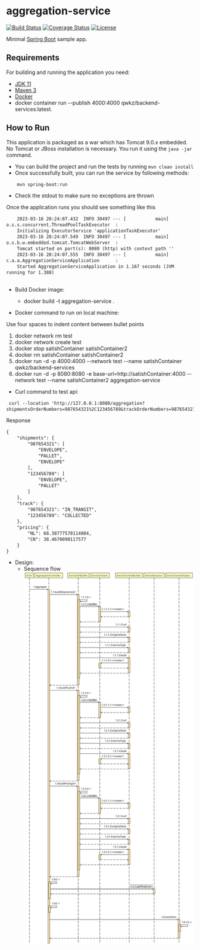 # aggregation-service

[![Build Status](https://travis-ci.org/codecentric/springboot-sample-app.svg?branch=master)](https://travis-ci.org/codecentric/springboot-sample-app)
[![Coverage Status](https://coveralls.io/repos/github/codecentric/springboot-sample-app/badge.svg?branch=master)](https://coveralls.io/github/codecentric/springboot-sample-app?branch=master)
[![License](http://img.shields.io/:license-apache-blue.svg)](http://www.apache.org/licenses/LICENSE-2.0.html)

Minimal [Spring Boot](http://projects.spring.io/spring-boot/) sample app.

## Requirements

For building and running the application you need:

- [JDK 11](http://www.oracle.com/technetwork/java/javase/downloads/jdk8-downloads-2133151.html)
- [Maven 3](https://maven.apache.org)
- [Docker](https://docs.docker.com/get-docker/)
- docker container run --publish 4000:4000 qwkz/backend-services:latest.

## How to Run 

This application is packaged as a war which has Tomcat 9.0.x embedded. No Tomcat or JBoss installation is necessary. You run it using the ```java -jar``` command.


* You can build the project and run the tests by running ```mvn clean install```
* Once successfully built, you can run the service by following methods:
```
    mvn spring-boot:run
```
* Check the stdout to make sure no exceptions are thrown

Once the application runs you should see something like this

```
    2023-03-16 20:24:07.432  INFO 30497 --- [           main] o.s.s.concurrent.ThreadPoolTaskExecutor  : 
    Initializing ExecutorService 'applicationTaskExecutor'
    2023-03-16 20:24:07.549  INFO 30497 --- [           main] o.s.b.w.embedded.tomcat.TomcatWebServer  : 
    Tomcat started on port(s): 8080 (http) with context path ''
    2023-03-16 20:24:07.555  INFO 30497 --- [           main] c.a.a.AggregationServiceApplication      : 
    Started AggregationServiceApplication in 1.167 seconds (JVM running for 1.388)
    
```

* Build Docker image:<br>
    * docker build -t aggregation-service .

* Docker command to run on local machine:



Use four spaces to indent content between bullet points

1. docker network rm test<br>
1. docker network create test<br>
1. docker stop satishContainer satishContainer2<br>
1. docker rm satishContainer satishContainer2<br>
1. docker run -d -p 4000:4000  --network test --name satishContainer qwkz/backend-services<br>
1. docker run -d -p 8080:8080 -e base-url=http://satishContainer:4000 --network test --name satishContainer2 aggregation-service<br>

* Curl command to test api:

```
 curl --location 'http://127.0.0.1:8080/aggregation?shipmentsOrderNumbers=987654321%2C123456789&trackOrderNumbers=987654321%2C123456789&pricingCountryCodes=NL%2CCN'
``` 
Response

``` 
{
    "shipments": {
        "987654321": [
            "ENVELOPE",
            "PALLET",
            "ENVELOPE"
        ],
        "123456789": [
            "ENVELOPE",
            "PALLET"
        ]
    },
    "track": {
        "987654321": "IN_TRANSIT",
        "123456789": "COLLECTED"
    },
    "pricing": {
        "NL": 68.38777578114804,
        "CN": 38.4670090117577
    }
}
```
 
* Design:   
    * Sequence flow
![Image name](./AggregationController_aggregate.svg)
